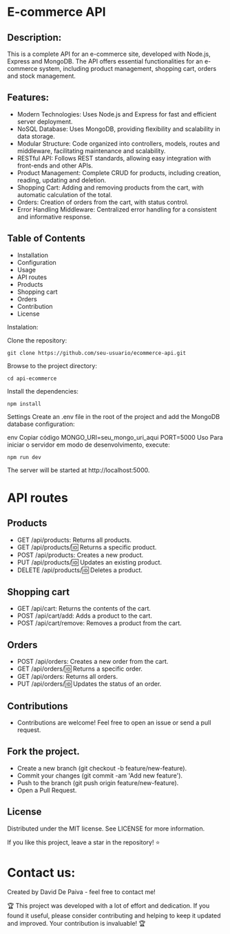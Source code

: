 # E-commerce API
## Description:
This is a complete API for an e-commerce site, developed with Node.js, Express and MongoDB. The API offers essential functionalities for an e-commerce system, including product management, shopping cart, orders and stock management.


## Features:
- Modern Technologies: Uses Node.js and Express for fast and efficient server deployment.
- NoSQL Database: Uses MongoDB, providing flexibility and scalability in data storage.
- Modular Structure: Code organized into controllers, models, routes and middleware, facilitating maintenance and scalability.
- RESTful API: Follows REST standards, allowing easy integration with front-ends and other APIs.
- Product Management: Complete CRUD for products, including creation, reading, updating and deletion.
- Shopping Cart: Adding and removing products from the cart, with automatic calculation of the total.
- Orders: Creation of orders from the cart, with status control.
- Error Handling Middleware: Centralized error handling for a consistent and informative response.

## Table of Contents
- Installation
- Configuration
- Usage
- API routes
- Products
- Shopping cart
- Orders
- Contribution
- License

Instalation: 

Clone the repository:
```
git clone https://github.com/seu-usuario/ecommerce-api.git
```
Browse to the project directory:
```
cd api-ecommerce
```


Install the dependencies:
```
npm install
```
Settings
Create an .env file in the root of the project and add the MongoDB database configuration:

env
Copiar código
MONGO_URI=seu_mongo_uri_aqui
PORT=5000
Uso
Para iniciar o servidor em modo de desenvolvimento, execute:

```
npm run dev
```
The server will be started at http://localhost:5000.

# API routes
## Products
- GET /api/products: Returns all products.
- GET /api/products/:id: Returns a specific product.
- POST /api/products: Creates a new product.
- PUT /api/products/:id: Updates an existing product.
- DELETE /api/products/:id: Deletes a product.

## Shopping cart
- GET /api/cart: Returns the contents of the cart.
- POST /api/cart/add: Adds a product to the cart.
- POST /api/cart/remove: Removes a product from the cart.

 ## Orders
- POST /api/orders: Creates a new order from the cart.
- GET /api/orders/:id: Returns a specific order.
- GET /api/orders: Returns all orders.
- PUT /api/orders/:id: Updates the status of an order.
  
## Contributions
- Contributions are welcome! Feel free to open an issue or send a pull request.

## Fork the project.
- Create a new branch (git checkout -b feature/new-feature).
- Commit your changes (git commit -am 'Add new feature').
- Push to the branch (git push origin feature/new-feature).
- Open a Pull Request.
  
## License
  Distributed under the MIT license. See LICENSE for more information.

If you like this project, leave a star in the repository! ⭐

 # Contact us:
 Created by David De Paiva - feel free to contact me!

🏆 This project was developed with a lot of effort and dedication. 
If you found it useful, please consider contributing and helping to keep it updated and improved. 
Your contribution is invaluable! 🏆

